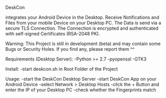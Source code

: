 DeskCon

integrates your Android Device in the Desktop. Receive Notifications and Files
from your mobile Device on your Desktop PC. The Data is send via a
secure TLS Connection. The Connection is encrypted and authenticated with
self-signed Certificates (RSA-2048 PK).

Warning: This Project is still in development (beta) and may contain some Bugs or
         Security Holes. If you find any, please report them ^^
         
         

Requirements (Desktop Server):
    -Python >= 2.7
    -pyopenssl
    -GTK3

Install:
    -start deskcon.sh in Root Folder of the Project
    
Usage:
    -start the DeskCon Desktop Server
    -start DeskCon App on your Android Device
    -select Network > Desktop Hosts
    -click the + Button and enter the IP of your Desktop PC
    -check whether the Fingerprints match
